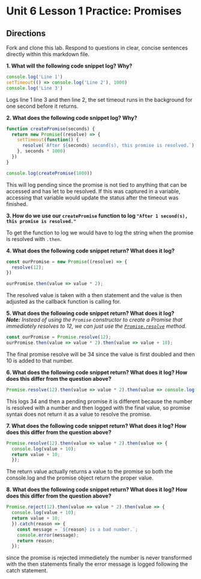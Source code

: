 # Unit 6 Lesson 1 Practice: Promises

## Directions
Fork and clone this lab. Respond to questions in clear, concise sentences directly within this markdown file.

**1. What will the following code snippet log? Why?**
  ```javascript
  console.log('Line 1')
  setTimeout(() => console.log('Line 2'), 1000)
  console.log('Line 3')
  ```
Logs line 1 line 3 and then line 2, the set timeout runs in the background for one second before it returns.


**2. What does the following code snippet log? Why?**
  ```javascript
  function createPromise(seconds) {
    return new Promise((resolve) => {
      setTimeout(function() {
        resolve(`After ${seconds} second(s), this promise is resolved.`)
      }, seconds * 1000)
    })
  }

  console.log(createPromise(1000))
  ```
This will log pending since the promise is not tied to anything that can be accessed and has let to be resolved. If this was captured in a variable, accessing that variable would update the status after the timeout was finished.

**3. How do we use our `createPromise` function to log `"After 1 second(s), this promise is resolved."`**

To get the function to log we would have to log the string when the promise is resolved with `.then`.

**4. What does the following code snippet return? What does it log?**
  ```javascript
  const ourPromise = new Promise((resolve) => {
    resolve(12);
  })

  ourPromise.then(value => value * 2);
  ```
The resolved value is taken with a then statement and the value is then adjusted as the callback function is calling for.


**5. What does the following code snippet return? What does it log?** <br> _**Note:** Instead of using the `Promise` constructor to create a Promise that immediately resolves to 12, we can just use the [`Promise.resolve`](https://developer.mozilla.org/en-US/docs/Web/JavaScript/Reference/Global_Objects/Promise/resolve) method._
  ```javascript
  const ourPromise = Promise.resolve(12);
  ourPromise.then(value => value * 2).then(value => value + 10);
  ```

The final promise resolve will be 34 since the value is first doubled and then 10 is added to that number.

**6. What does the following code snippet return? What does it log? How does this differ from the question above?**
  ```javascript
  Promise.resolve(12).then(value => value * 2).then(value => console.log(value + 10))
  ```
This logs 34 and then a pending promise it is different because the number is resolved with a number and then logged with the final value, so promise syntax does not return it as a value to resolve the promise.

**7. What does the following code snippet return? What does it log? How does this differ from the question above?**
  ```javascript
  Promise.resolve(12).then(value => value * 2).then(value => {
    console.log(value + 10);
    return value + 10;
    });
  ```
The return value actually returns a value to the promise so both the console.log and the promise object return the proper value.

**8. What does the following code snippet return? What does it log? How does this differ from the question above?**
  ```javascript
  Promise.reject(12).then(value => value * 2).then(value => {
    console.log(value + 10);
    return value + 10;
    }).catch(reason => {
      const message = `${reason} is a bad number.`;
      console.error(message);
      return reason;
    });
  ```
  since the promise is rejected immedietely the number is never transformed with the then statements finally the error message is logged following the catch statement.